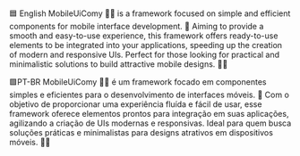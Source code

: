 🟦 English
MobileUiComy 📱✨ is a framework focused on simple and efficient components for mobile interface development. 🚀 Aiming to provide a smooth and easy-to-use experience, this framework offers ready-to-use elements to be integrated into your applications, speeding up the creation of modern and responsive UIs. Perfect for those looking for practical and minimalistic solutions to build attractive mobile designs. 🎨💡 

🟩PT-BR 
MobileUiComy 📱✨ é um framework focado em componentes simples e eficientes para o desenvolvimento de interfaces móveis. 🚀 Com o objetivo de proporcionar uma experiência fluída e fácil de usar, esse framework oferece elementos prontos para integração em suas aplicações, agilizando a criação de UIs modernas e responsivas. Ideal para quem busca soluções práticas e minimalistas para designs atrativos em dispositivos móveis. 🎨💡

